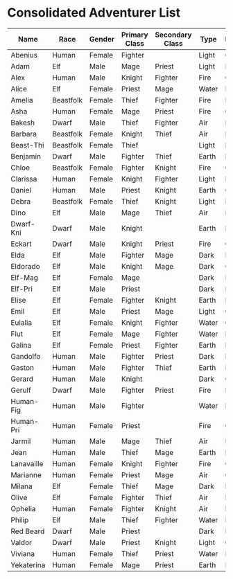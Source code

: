# Consolidated Adventurer List

| Name       | Race      | Gender | Primary Class | Secondary Class | Type  | Personality | Classification |
| ---------- | --------- | ------ | ------------- | --------------- | ----- | ----------- | -------------- |
| Abenius    | Human     | Female | Fighter       |                 | Light | Good        | Legendary      |
| Adam       | Elf       | Male   | Mage          | Priest          | Light | Evil        | Legendary      |
| Alex       | Human     | Male   | Knight        | Fighter         | Fire  | Good        | General        |
| Alice      | Elf       | Female | Priest        | Mage            | Water | Evil        | Legendary      |
| Amelia     | Beastfolk | Female | Thief         | Fighter         | Fire  | Evil        | General        |
| Asha       | Human     | Female | Mage          | Priest          | Fire  | Good        | General        |
| Bakesh     | Dwarf     | Male   | Thief         | Fighter         | Air   | Evil        | General        |
| Barbara    | Beastfolk | Female | Knight        | Thief           | Air   | Neutral     | General        |
| Beast-Thi  | Beastfolk | Female | Thief         |                 | Light | Evil        | Anonymous      |
| Benjamin   | Dwarf     | Male   | Fighter       | Thief           | Earth | Neutral     | General        |
| Chloe      | Beastfolk | Female | Fighter       | Knight          | Fire  | Good        | General        |
| Clarissa   | Human     | Female | Knight        | Fighter         | Light | Neutral     | General        |
| Daniel     | Human     | Male   | Priest        | Knight          | Earth | Good        | General        |
| Debra      | Beastfolk | Female | Thief         | Knight          | Light | Neutral     | Legendary      |
| Dino       | Elf       | Male   | Mage          | Thief           | Air   | Neutral     | General        |
| Dwarf-Kni  | Dwarf     | Male   | Knight        |                 | Earth | Neutral     | Anonymous      |
| Eckart     | Dwarf     | Male   | Knight        | Priest          | Fire  | Good        | General        |
| Elda       | Elf       | Male   | Fighter       | Mage            | Dark  | Evil        | General        |
| Eldorado   | Elf       | Male   | Knight        | Mage            | Dark  | Good        | General        |
| Elf-Mag    | Elf       | Female | Mage          |                 | Dark  | Neutral     | Anonymous      |
| Elf-Pri    | Elf       | Male   | Priest        |                 | Dark  | Evil        | Anonymous      |
| Elise      | Elf       | Female | Fighter       | Knight          | Earth | Neutral     | General        |
| Emil       | Elf       | Male   | Priest        | Mage            | Light | Good        | General        |
| Eulalia    | Elf       | Female | Knight        | Fighter         | Water | Good        | General        |
| Flut       | Elf       | Female | Mage          | Fighter         | Water | Neutral     | General        |
| Galina     | Elf       | Female | Priest        | Fighter         | Earth | Evil        | General        |
| Gandolfo   | Human     | Male   | Fighter       | Priest          | Dark  | Evil        | General        |
| Gaston     | Human     | Male   | Fighter       | Thief           | Earth | Evil        | General        |
| Gerard     | Human     | Male   | Knight        |                 | Dark  | Good        | Legendary      |
| Gerulf     | Dwarf     | Male   | Fighter       | Priest          | Fire  | Evil        | Legendary      |
| Human-Fig  | Human     | Male   | Fighter       |                 | Water | Neutral     | Anonymous      |
| Human-Pri  | Human     | Female | Priest        |                 | Fire  | Good        | Anonymous      |
| Jarmil     | Human     | Male   | Mage          | Thief           | Air   | Evil        | General        |
| Jean       | Human     | Male   | Thief         | Mage            | Earth | Neutral     | General        |
| Lanavaille | Human     | Female | Knight        | Fighter         | Fire  | Good        | Legendary      |
| Marianne   | Human     | Female | Priest        | Mage            | Air   | Good        | General        |
| Milana     | Elf       | Female | Thief         | Mage            | Dark  | Evil        | General        |
| Olive      | Elf       | Female | Fighter       | Thief           | Air   | Neutral     | General        |
| Ophelia    | Human     | Female | Fighter       | Knight          | Air   | Neutral     | General        |
| Philip     | Elf       | Male   | Thief         | Fighter         | Water | Neutral     | General        |
| Red Beard  | Dwarf     | Male   | Priest        |                 | Dark  | Neutral     | Legendary      |
| Valdor     | Dwarf     | Male   | Priest        | Knight          | Light | Good        | General        |
| Viviana    | Human     | Female | Thief         | Priest          | Water | Evil        | General        |
| Yekaterina | Human     | Female | Mage          | Priest          | Earth | Neutral     | Legendary      |
